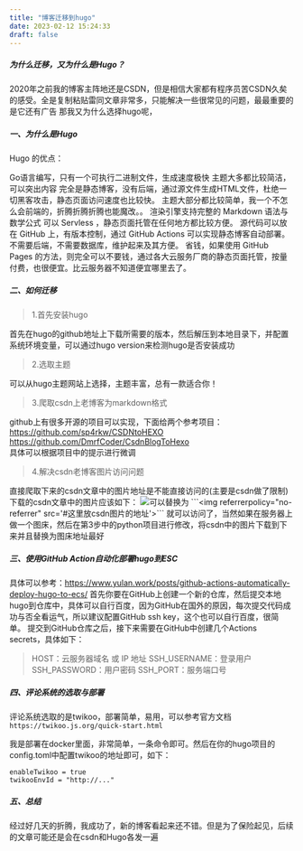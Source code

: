```yaml
---
title: "博客迁移到hugo"
date: 2023-02-12 15:24:33
draft: false
---
```

##### 为什么迁移，又为什么是Hugo？
2020年之前我的博客主阵地还是CSDN，但是相信大家都有程序员苦CSDN久矣的感受。全是复制粘贴雷同文章非常多，只能解决一些很常见的问题，最最重要的是它还有广告
那我又为什么选择hugo呢，

##### 一、为什么是Hugo
Hugo 的优点：

Go语言编写，只有一个可执行二进制文件，生成速度极快
主题大多都比较简洁，可以突出内容
完全是静态博客，没有后端，通过源文件生成HTML文件，杜绝一切黑客攻击，静态页面访问速度也比较快。
主题大部分都比较简单，我一个不怎么会前端的，折腾折腾折腾也能魔改。。
渲染引擎支持完整的 Markdown 语法与数学公式
可以 Servless ，静态页面托管在任何地方都比较方便。
源代码可以放在 GitHub 上，有版本控制，通过 GitHub Actions 可以实现静态博客自动部署。
不需要后端，不需要数据库，维护起来及其方便。
省钱，如果使用 GitHub Pages 的方法，则完全可以不要钱，通过各大云服务厂商的静态页面托管，按量付费，也很便宜。比云服务器不知道便宜哪里去了。
##### 二、如何迁移
> 1.首先安装hugo

首先在hugo的github地址上下载所需要的版本，然后解压到本地目录下，并配置系统环境变量，可以通过hugo version来检测hugo是否安装成功
> 2.选取主题

可以从hugo主题网站上选择，主题丰富，总有一款适合你！
> 3.爬取csdn上老博客为markdown格式

github上有很多开源的项目可以实现，下面给两个参考项目：
https://github.com/sp4rkw/CSDNtoHEXO
https://github.com/DmrfCoder/CsdnBlogToHexo   
具体可以根据项目中的提示进行微调
> 4.解决csdn老博客图片访问问题

直接爬取下来的csdn文章中的图片地址是不能直接访问的(主要是csdn做了限制)
下载的csdn文章中的图片应该如下：
![](https://img-blog.csdnimg.cn/201905171006208.png?x-oss-process=image/watermark,type_ZmFuZ3poZW5naGVpdGk,shadow_10....)可以替换为
```<img referrerpolicy="no-referrer" src='#这里放csdn图片的地址'>```
就可以访问了，当然如果在服务器上做一个图床，然后在第3步中的python项目进行修改，将csdn中的图片下载到下来并且替换为图床地址最好
##### 三、使用GitHub Action自动化部署hugo到ESC
具体可以参考：https://www.yulan.work/posts/github-actions-automatically-deploy-hugo-to-ecs/
首先你要在GitHub上创建一个新的仓库，然后提交本地hugo到仓库中，具体可以自行百度，因为GitHub在国外的原因，每次提交代码成功与否全看运气，所以建议配置GitHub ssh key，这个也可以自行百度，很简单。
提交到GitHub仓库之后，接下来需要在GitHub中创建几个Actions secrets，具体如下：
> HOST：云服务器域名 或 IP 地址
> SSH_USERNAME：登录用户
> SSH_PASSWORD：用户密码
> SSH_PORT：服务端口号
##### 四、评论系统的选取与部署
评论系统选取的是twikoo，部署简单，易用，可以参考官方文档```https://twikoo.js.org/quick-start.html```

我是部署在docker里面，非常简单，一条命令即可。然后在你的hugo项目的config.toml中配置twikoo的地址即可，如下：
```
enableTwikoo = true 
twikooEnvId = "http://..."
```
##### 五、总结
经过好几天的折腾，我成功了，新的博客看起来还不错。但是为了保险起见，后续的文章可能还是会在csdn和Hugo各发一遍

